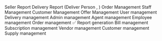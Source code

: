 Seller Report
Delivery Report (Deliver Person , )
Order Management
Staff Management
Customer Management
Offer Management
User management
Delivery management
Admin management
Agent management
Employee management
Order management ✅
Report generation
Bill management
Subscription management
Vendor management
Customer management
Supply management